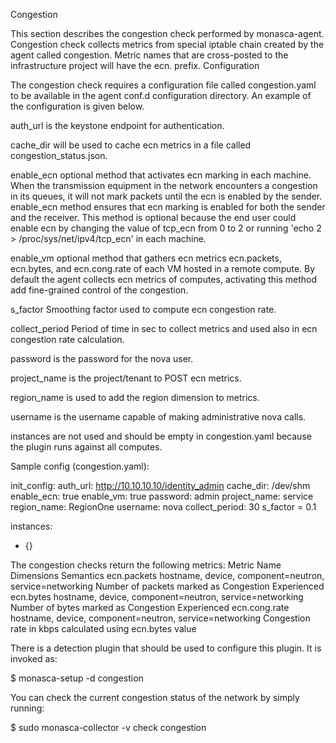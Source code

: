 Congestion

This section describes the congestion check performed by monasca-agent. Congestion check collects metrics from special iptable chain created by the agent called congestion. Metric names that are cross-posted to the infrastructure project will have the ecn. prefix.
Configuration

The congestion check requires a configuration file called congestion.yaml to be available in the agent conf.d configuration directory. An example of the configuration is given below.

auth_url is the keystone endpoint for authentication.

cache_dir will be used to cache ecn metrics in a file called congestion_status.json.

enable_ecn optional method that activates ecn marking in each machine. When the transmission equipment in the network encounters a congestion in its queues, it will not mark packets until the ecn is enabled by the sender. enable_ecn method ensures that ecn marking is enabled for both the sender and the receiver. This method is optional because the end user could enable ecn by changing the value of tcp_ecn from 0 to 2 or running 'echo 2 > /proc/sys/net/ipv4/tcp_ecn' in each machine.

enable_vm optional method that gathers ecn metrics ecn.packets, ecn.bytes, and ecn.cong.rate of each VM hosted in a remote compute. By default the agent collects ecn metrics of computes, activating this method add fine-grained control of the congestion.

s_factor Smoothing factor used to compute ecn congestion rate.

collect_period Period of time in sec to collect metrics and used also in ecn congestion rate calculation.

password is the password for the nova user.

project_name is the project/tenant to POST ecn metrics.

region_name is used to add the region dimension to metrics.

username is the username capable of making administrative nova calls.

instances are not used and should be empty in congestion.yaml because the plugin runs against all computes.

Sample config (congestion.yaml):

init_config:
  auth_url: http://10.10.10.10/identity_admin
  cache_dir: /dev/shm
  enable_ecn: true
  enable_vm: true
  password: admin
  project_name: service
  region_name: RegionOne
  username: nova
  collect_period: 30
  s_factor = 0.1

instances:
 - {}

The congestion checks return the following metrics:
Metric Name 	Dimensions 	Semantics
ecn.packets 	hostname, device, component=neutron, service=networking 	Number of packets marked as Congestion Experienced
ecn.bytes 	hostname, device, component=neutron, service=networking 	Number of bytes marked as Congestion Experienced
ecn.cong.rate 	hostname, device, component=neutron, service=networking 	Congestion rate in kbps calculated using ecn.bytes value

There is a detection plugin that should be used to configure this plugin. It is invoked as:

$ monasca-setup -d congestion

You can check the current congestion status of the network by simply running:

$ sudo monasca-collector -v check congestion
